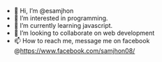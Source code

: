 - 👋 Hi, I’m @esamjhon
- 👀 I’m interested in programming.
- 🌱 I’m currently learning javascript.
- 💞️ I’m looking to collaborate on web development
- 📫 How to reach me, message me on facebook @https://www.facebook.com/samjhon08/

<!---
esamjhon/esamjhon is a ✨ special ✨ repository because its `README.md` (this file) appears on your GitHub profile.
You can click the Preview link to take a look at your changes.
--->
